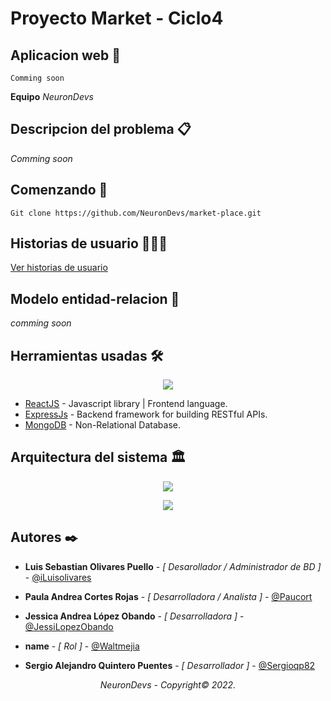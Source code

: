 # Proyecto Market - Ciclo4 

## Aplicacion web 🚀
```
Comming soon
```


<b> Equipo</b> _NeuronDevs_

## Descripcion del problema 📋


_Comming soon_

## Comenzando 🌄
```
Git clone https://github.com/NeuronDevs/market-place.git
```


## Historias de usuario 👨🏻‍💻




<a href='https://drive.google.com/file/d/124ek_O5hvkNkRYA757MvwE0VTTB6yx9q/view?usp=sharing'>Ver historias de usuario</a>




## Modelo entidad-relacion 🧩
_comming soon_

## Herramientas usadas 🛠
<p align="center"> <img  src= "https://i.ibb.co/R34X8k3/image.png"/> </p>

* [ReactJS](https://reactjs.org/) - Javascript library | Frontend language.
* [ExpressJs](https://expressjs.com/) - Backend framework for building RESTful APIs.
* [MongoDB](https://www.mongodb.com/) - Non-Relational Database.


## Arquitectura del sistema 🏛

<p align="center"> <img  src= "https://i.ibb.co/BwPWx4n/image.png"/> </p>
<p align="center"> <img  src= "https://i.ibb.co/bNvyjD2/image.png"/> </p>



## Autores ✒️

* **Luis Sebastian Olivares Puello** - *[ Desarollador / Administrador de BD ]* - [@iLuisolivares](https://github.com/iluisolivares)

* **Paula Andrea Cortes Rojas** - *[ Desarrolladora / Analista  ]* - [@Paucort](https://github.com/Paucort)

* **Jessica Andrea López Obando** - *[ Desarrolladora ]* - [@JessiLopezObando](https://github.com/JessiLopezObando)

* **name** - *[ Rol ]* - [@Waltmejia](https://github.com/waltmejia)

* **Sergio Alejandro Quintero Puentes** - *[ Desarrollador ]* - [@Sergioqp82](https://github.com/sergioqp82)


_<p align="center">NeuronDevs - Copyright© 2022.</p>_


